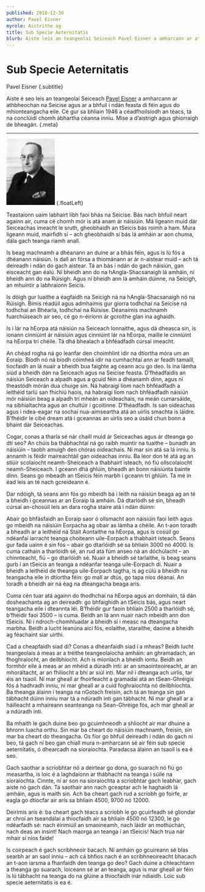 ```yaml
---
published: 2018-12-30
author: Pavel Eisner
myrole: Aistrithe ag
title: Sub Specie Aeternitatis
blurb: Aiste leis an teangeolaí Seiceach Pavel Eisner a amharcann ar athbheochan na Seicise agus ar a bhfuil i ndán feasta di féin agus do mhionteangacha eile.
---
```


# Sub Specie Aeternitatis

Pavel Eisner {.subtitle}

Aiste é seo leis an teangeolaí Seiceach [Pavel Eisner](http://en.wikipedia.org/wiki/Pavel_Eisner) a amharcann ar athbheochan na Seicise agus ar a bhfuil i ndán feasta di féin agus do mhionteangacha eile. Cé gur sa bhliain 1946 a céadfhoilsíodh an téacs, tá na conclúidí chomh ábhartha céanna inniu. Mise a d’aistrigh agus ghiorraigh de bheagán. {.meta}

---

![Pavel Eisner](pavel-eisner.jpg) {.floatLeft}

Teastaíonn uaim labhairt libh faoi bhás na Seicise. Bás nach bhfuil neart againn air, cuma cé chomh mór is atá anam ár náisiúin. Má ligeann muid dár Seiceachas imeacht le sruth, gheobhaidh an tSeicis bás roimh a ham. Mura ligeann muid, mairfidh sí – ach gheobhaidh sí bás lá amháin ar aon chuma, dála gach teanga riamh anall.

Is beag machnamh a dhéanann an duine ar a bhás féin, agus is lú fós a dhéanann náisiún. Is dall an fórsa a thiománann ar ár n-aistear muid – ach tá deireadh i ndán do gach aistear. Tá an bás i ndán do gach náisiún, gan eisceacht gan éalú. Ní bheidh ann do na hAngla-Shacsanaigh lá amháin, ní bheidh ann do na Rúisigh. Agus ní bheidh ann lá amháin dúinne, na Seicigh, an mhuintir a labhraíonn Seicis.

Is dóigh gur luaithe a éagfaidh na Seicigh ná na hAngla-Shacsanaigh nó na Rúisigh. Bímis réadúil agus admhaímis gur giorra todhchaí na Seicise ná todhchaí an Bhéarla, todhchaí na Rúisise. Déanaimis machnamh fuarchúiseach air seo, cé go n-éiríonn ár gcroíthe glan ina aghaidh.

Is i lár na hEorpa atá náisiún na Seiceach lonnaithe, agus dá dheasca sin, is ionann cinniúint ár náisiúin agus cinniúint lár na hEorpa, maille le cinniúint na hEorpa trí chéile. Tá dhá bhealach a bhféadfadh cúrsaí imeacht.

An chéad rogha ná go leanfar den choimhlint idir na dtíortha móra um an Eoraip. Bíodh nó ná bíodh cóimheá idir na cumhachtaí ann ar feadh tamaill, tiocfaidh an lá nuair a bheidh bua faighte ag ceann acu go deo. Is ina lámha siúd a bheidh dán na Seiceach agus na Seicise feasta. D’fhéadfaidís an náisiún Seiceach a alpadh agus a gcuid féin a dhéanamh dínn, agus ní theastódh mórán dua chuige sin. Ná habraigí liom nach bhféadfadh a leithéid tarlú san fhichiú haois, ná habraigí liom nach bhféadfadh náisiún mór náisiún beag a alpadh trí mheán an oideachais, na meán cumarsáide, na sibhialtachta agus an chultúir i gcoitinne. D’fhéadfadh. Is san oideachas agus i ndea-eagar na sochaí nua-aimseartha atá an uirlis smachta is láidre. B’fhéidir le cibé dream atá i gceannas an uirlis seo a úsáid chun bonn a bhaint dár Seiceachas.

Cogar, conas a tharla sé nár chaill muid ár Seiceachas agus ár dteanga go dtí seo? An chúis ba thábhachtaí ná go raibh muintir na tuaithe – bunadh an náisiúin – taobh amuigh den chóras oideachais. Ní mar sin atá sa lá inniu. Is annamh is féidir maireachtáil gan oideachas inniu. Ba leor don té atá ag an stiúir scolaíocht neamh-Sheiceach a thabhairt isteach, nó fiú ollscolaíocht neamh-Sheiceach. I gceann dhá ghlúin, bheadh an bonn náisiúnta bainte dínn. Seans go mbeadh an tSeicis féin marbh i gceann trí ghlúin. Tá mé in éad leis an té nach gcreideann é.

Dar ndóigh, tá seans ann fós go mbeidh bá i leith na náisiún beaga ag an té a bheidh i gceannas ar an Eoraip lá amháin. Dá dtarlódh sé sin, bheadh cúrsaí an-chosúil leis an dara rogha staire atá i ndán dúinn:

Abair go bhfásfaidh an Eoraip saor ó ollsmacht aon náisiúin faoi leith agus go mbeidh na náisiúin Eorpacha ag obair as lámha a chéile. An t-aon toradh a bheadh ar a leithéid ná Stáit Aontaithe na hEorpa, agus is cosúil go ndéanfaí iarracht teanga choiteann uile-Eorpach a thabhairt isteach. Seans gur fada uainn é sin fós – abair go dtarlóidh sé sa bhliain 3000 nó 4000. Is cuma cathain a tharlóidh sé, an rud atá fúm anseo ná an dóchúlacht – an chinnteacht, fiú – go dtarlóidh sé. Nuair a bheidh sé tarlaithe, is beag seans gurb í an tSeicis an teanga a ndéanfar teanga uile-Eorpach di. Nuair a bheidh a leithéid de theanga uile-Eorpach tagtha, is ag cúlú a bheidh na teangacha eile in dtíortha féin: go mall ar dtús, go tapa níos déanaí. An toradh a bheidh air ná éag na dteangacha beaga arís.

Cuma cén tuar atá againn do thodhchaí na hEorpa agus an domhain, tá dán dosheachanta ag an deireadh: go bhfaighidh an tSeicis bás, agus neart teangacha eile i dteannta léi. B’fhéidir gur faoin bhliain 2500 a tharlóidh sé, b’fhéidir faoi 3500 – is cuma. Beidh an lá ann nuair nach mbeidh ann don tSeicis. Ní i ndroch-chomhluadar a bheidh sí i measc na dteangacha marbha. Beidh a lucht leanúna aici fós, eolaithe, staraithe, daoine a bheidh ag féachaint siar uirthi.

Cad a cheapfaidh siad di? Conas a dhéanfaidh siad í a mheas? Beidh lucht teangeolais á meas ar a tréithe teangeolaíocha amháin: an ghramadach, an fhoghraíocht, an deilbhíocht. Ach is mionlach a bheidh iontu. Beidh an formhór eile á meas ar an mhéid a dúradh inti: ar an smaointeoireacht, ar an mhoráltacht, ar an fhilíocht a bhí ar siúl inti. Mar níl i dteanga ach uirlis, tar éis an tsaoil. Ní mar gheall ar fhoirfeacht a gramadaí atá an tSean-Ghréigis fós á hadhradh inniu, ní mar gheall ar a cuid foghraíochta nó deilbhíochta. Ba theanga álainn í teanga na nGotach freisin, ach tá an teanga sin gan tábhacht dúinn inniu mar tá a ndúradh inti gan tábhacht. Ní mar gheall ar a háilleacht a mhaireann seanteanga na Sean-Ghréige fós, ach mar gheall ar a ndúradh inti.

Ba mhaith le gach duine beo go gcuimhneodh a shliocht air mar dhuine a bhronn luacha orthu. Sin mar ba cheart do náisiúin machnamh, freisin, sin mar ba cheart do theangacha. Os fíor go bhfuil deireadh i ndán do gach ní beo, tá gach ní beo gan chiall mura n-amharcann sé air féin sub specie aeternitatis, ó dhearcadh na síoraíochta. Paradacsa álainn an tsaoil is ea é seo.

Gach saothar a scríobhtar nó a deirtear go dona, go suarach nó fiú go measartha, is loic é a laghdaíonn ar thábhacht na teanga i súile na síoraíochta. Cinnte, ní ar son na síoraíochta a scríobhtar gach leabhar, gach aiste nó gach dán. Tá saothair ann nach gceaptar ach le haghaidh lá amháin, agus is maith sin. Ach ba cheart gach rud a scríobh go foirfe, ar eagla go dtiocfar air arís sa bhliain 4500, 9700 nó 12000.

Deirimis arís é: ba cheart gach téacs a scríobh le go gcuirfeadh sé gliondar ar chroí an tseandálaí a thiocfaidh air sa bhliain 4500 nó 12300, le go ndéarfadh sé: nach éirimiúil an smaoineamh, nach láidir an mothúchán, nach deas an insint! Nach maorga an teanga í an tSeicis! Nach trua nár mhair sí níos faide!

Is coirpeach é gach scríbhneoir bacach. Ní amháin go gcuireann sé blas searbh ar an saol inniu – ach cá bhfios nach é an scríbhneoireacht bhacach an t-aon iarsma a fhanfaidh den teanga go deo? Gach duine a chleachtann a theanga go suarach, loiceann sé ar an teanga, agus is mar gheall air féin is lú tábhacht na teanga do na glúine a thiocfaidh inár ndiaidh. Loic sub specie aeternitatis is ea é.
